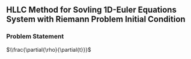 ## HLLC Method for Sovling 1D-Euler Equations System with Riemann Problem Initial Condition

### Problem Statement
$\\frac{\partial{\rho}{\partial{t}}}$
